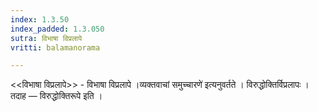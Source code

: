 ```yaml
---
index: 1.3.50
index_padded: 1.3.050
sutra: विभाषा विप्रलापे
vritti: balamanorama

---
```

<<विभाषा विप्रलापे>> - विभाषा विप्रलापे ।व्यक्तवाचां समुच्चारणे॑ इत्यनुवर्तते । विरुद्धोक्तिर्विप्रलापः । तदाह —  विरुद्धोक्तिरूपे इति ।